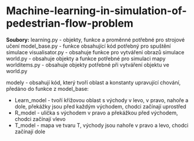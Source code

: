 # Machine-learning-in-simulation-of-pedestrian-flow-problem
**Soubory:**
learning.py - objekty, funkce a proměnné potřebné pro strojové učení
model_base.py - funkce obsahující kód potřebný pro spuštění simulace
visualisator.py - obsahuje funkce pro vytváření obrazů simulace
world.py - obsahuje objekty a funkce potřebné pro simulaci mapy
worlditems.py - obsahuje objekty potřebné při vytváření objektu ve world.py

modely - obsahují kód, který tvoří oblast a konstanty upravující chování, předáno do funkce z model_base:
 - Learn_model - tvoří křížovou oblast s východy v levo, v pravo, nahoře a dole, překážky jsou před každým východem, chodci začínají uprostřed
 - R_model - ulička s východem v pravo a překážkou před východem, chodci začínají vlevo
 - T_model - mapa ve tvaru T, východy jsou nahoře v pravo a levo, chodci začínají dole